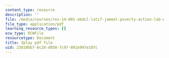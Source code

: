 ```yaml
---
content_type: resource
description: ''
file: /media/courses/res-14-001-abdul-latif-jameel-poverty-action-lab-executive-training-evaluating-social-programs-2009-spring-2009/23810bb78c28d8507c97601e997e107c_SW5Zfs97wSw.pdf
file_type: application/pdf
learning_resource_types: []
ocw_type: OCWFile
resourcetype: Document
title: 3play pdf file
uid: 23810bb7-8c28-d850-7c97-601e997e107c
---
```

